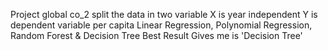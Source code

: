 Project global co_2 
split the data in two variable X is year independent 
Y is dependent variable per capita
Linear Regression, Polynomial Regression, Random Forest & Decision Tree
Best Result Gives me is 'Decision Tree'
